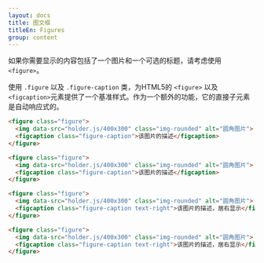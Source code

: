 ```yaml
---
layout: docs
title: 图文框
titleEn: Figures
group: content
---
```


如果你需要显示的内容包括了一个图片和一个可选的标题，请考虑使用 `<figure>`。

使用 `.figure` 以及 `.figure-caption` 类，为HTML5的 `<figure>` 以及 `<figcaption>`元素提供了一个基准样式。作为一个额外的功能，它的直接子元素是自动响应式的。

`````html
<figure class="figure">
  <img data-src="holder.js/400x300" class="img-rounded" alt="圆角图片">
  <figcaption class="figure-caption">该图片的描述</figcaption>
</figure>
`````
```html
<figure class="figure">
  <img data-src="holder.js/400x300" class="img-rounded" alt="圆角图片">
  <figcaption class="figure-caption">该图片的描述</figcaption>
</figure>
```

`````html
<figure class="figure">
  <img data-src="holder.js/400x300" class="img-rounded" alt="圆角图片">
  <figcaption class="figure-caption text-right">该图片的描述，居右显示</figcaption>
</figure>
`````
```html
<figure class="figure">
  <img data-src="holder.js/400x300" class="img-rounded" alt="圆角图片">
  <figcaption class="figure-caption text-right">该图片的描述，居右显示</figcaption>
</figure>
```
